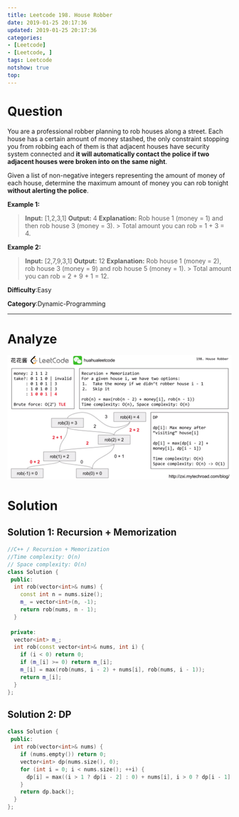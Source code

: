 ```yaml
---
title: Leetcode 198. House Robber
date: 2019-01-25 20:17:36
updated: 2019-01-25 20:17:36
categories: 
- [Leetcode]
- [Leetcode, ]
tags: Leetcode
notshow: true
top:
---
```


# Question

You are a professional robber planning to rob houses along a street. Each house has a certain amount of money stashed, the only constraint stopping you from robbing each of them is that adjacent houses have security system connected and  **it will automatically contact the police if two adjacent houses were broken into on the same night**.

Given a list of non-negative integers representing the amount of money of each house, determine the maximum amount of money you can rob tonight  **without alerting the police**.

**Example 1:**

> **Input:** [1,2,3,1]
> **Output:** 4
> **Explanation:** Rob house 1 (money = 1) and then rob house 3 (money = 3).
             > Total amount you can rob = 1 + 3 = 4.

**Example 2:**

> **Input:** [2,7,9,3,1]
> **Output:** 12
> **Explanation:** Rob house 1 (money = 2), rob house 3 (money = 9) and rob house 5 (money = 1).
             > Total amount you can rob = 2 + 9 + 1 = 12.

**Difficulty**:Easy

**Category**:Dynamic-Programming

<!-- more -->

------------

# Analyze

![](/images/in-post/2019-01-25-Leetcode-198-House-Robber/2019-01-25-20-42-28.png) 

# Solution

## Solution 1: Recursion + Memorization

```cpp
//C++ / Recursion + Memorization
//Time complexity: O(n)
// Space complexity: O(n)
class Solution {
 public:
  int rob(vector<int>& nums) {
    const int n = nums.size();
    m_ = vector<int>(n, -1);
    return rob(nums, n - 1);
  }

 private:
  vector<int> m_;
  int rob(const vector<int>& nums, int i) {
    if (i < 0) return 0;
    if (m_[i] >= 0) return m_[i];
    m_[i] = max(rob(nums, i - 2) + nums[i], rob(nums, i - 1));
    return m_[i];
  }
};
```

## Solution 2: DP

```cpp
class Solution {
 public:
  int rob(vector<int>& nums) {
    if (nums.empty()) return 0;
    vector<int> dp(nums.size(), 0);
    for (int i = 0; i < nums.size(); ++i) {
      dp[i] = max((i > 1 ? dp[i - 2] : 0) + nums[i], i > 0 ? dp[i - 1] : 0);
    }
    return dp.back();
  }
};
```


